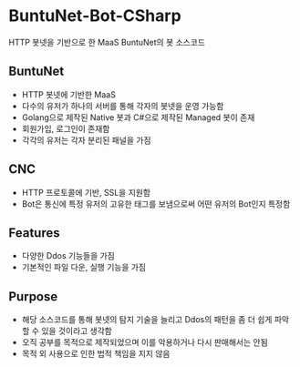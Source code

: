 # BuntuNet-Bot-CSharp
HTTP 봇넷을 기반으로 한 MaaS BuntuNet의 봇 소스코드

## BuntuNet
- HTTP 봇넷에 기반한 MaaS
- 다수의 유저가 하나의 서버를 통해 각자의 봇넷을 운영 가능함
- Golang으로 제작된 Native 봇과 C#으로 제작된 Managed 봇이 존재
- 회원가입, 로그인이 존재함
- 각각의 유저는 각자 분리된 패널을 가짐

## CNC
- HTTP 프로토콜에 기반, SSL을 지원함
- Bot은 통신에 특정 유저의 고유한 태그를 보냄으로써 어떤 유저의 Bot인지 특정함

## Features
- 다양한 Ddos 기능들을 가짐
- 기본적인 파일 다운, 실행 기능을 가짐

## Purpose
- 해당 소스코드를 통해 봇넷의 탐지 기술을 늘리고 Ddos의 패턴을 좀 더 쉽게 파악할 수 있을 것이라고 생각함
- 오직 공부를 목적으로 제작되었으며 이를 악용하거나 다시 판매해서는 안됨
- 목적 외 사용으로 인한 법적 책임을 지지 않음
